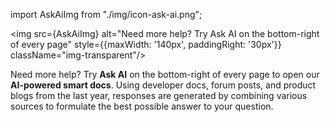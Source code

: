 import AskAiImg from "./img/icon-ask-ai.png";

<div class="banner-column-container" style={{marginTop: '50px'}}>
<div class="banner-column-left" style={{flex: '0.5'}}>

<img src={AskAiImg} alt="Need more help? Try Ask AI on the bottom-right of every page" style={{maxWidth: '140px', paddingRight: '30px'}} className="img-transparent"/>

</div>
<div class="banner-column-right">

Need more help? Try **Ask AI** on the bottom-right of every page to open our **AI-powered smart docs**. Using developer docs, forum posts, and product blogs from the last year, responses are generated by combining various sources to formulate the best possible answer to your question.

</div>
</div>
